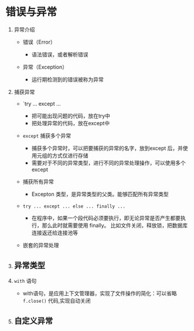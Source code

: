 # 错误与异常

1. 异常介绍

    - 错误（Error）
        - 语法错误，或者解析错误

    - 异常（Exception）
        - 运行期检测到的错误被称为异常
2. 捕获异常

    - `try ... except ...

        - 把可能出现问题的代码，放在try中
        - 把处理异常的代码，放在except中
    - `except` 捕获多个异常
    
        - 捕获多个异常时，可以把要捕获的异常的名字，放到except 后，并使用元组的方式仅进行存储
        - 需要对于不同的异常类型，进行不同的异常处理操作，可以使用多个except
    - 捕获所有异常
        - Excepton 类型，是异常类型的父类。能够匹配所有异常类型
    - `try ... except ... else ... finally ...`
        - 在程序中，如果一个段代码必须要执行，即无论异常是否产生都要执行，那么此时就需要使用
            finally。 比如文件关闭，释放锁，把数据库连接返还给连接池等
    - 嵌套的异常处理
3. 异常类型
    - 
4. `with` 语句
    - with语句，是应用上下文管理器，实现了文件操作的简化：可以省略 `f.close()` 代码,实现自动关闭
5. 自定义异常
    - 
